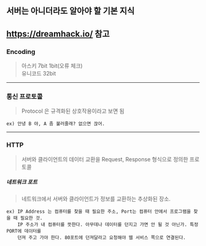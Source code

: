 ## 서버는 아니더라도 알아야 할 기본 지식
https://dreamhack.io/ 참고
---------------------
### Encoding
> 아스키 7bit 1bit(오류 체크) <br>
> 유니코드 32bit

---------------------

### 통신 프로토콜
> Protocol 은 규격화된 상호작용이라고 보면 됨
    
    ex) 안녕 B 야, A 좀 불러줄래? 없으면 끊어. 

----------------------

### HTTP
> 서버와 클라이언트의 데이터 교환을 Request, Response 형식으로 정의한 프로토콜

##### 네트워크 포트
> 네트워크에서 서버와 클라이언트가 정보를 교환하는 추상화된 장소.
    
    ex) IP Address 는 컴퓨터를 찾을 때 필요한 주소, Port는 컴퓨터 안에서 프로그램을 찾을 때 필요한 것.
        IP 주소가 내 컴퓨터를 뜻한다. 아무데나 데이터를 던지고 가면 안 될 것 아닌가. 특정 PORT에 데이터를
        던져 주고 가야 한다. 80포트에 던져달라고 요청해야 웹 서비스 쪽으로 연결된다.
        
